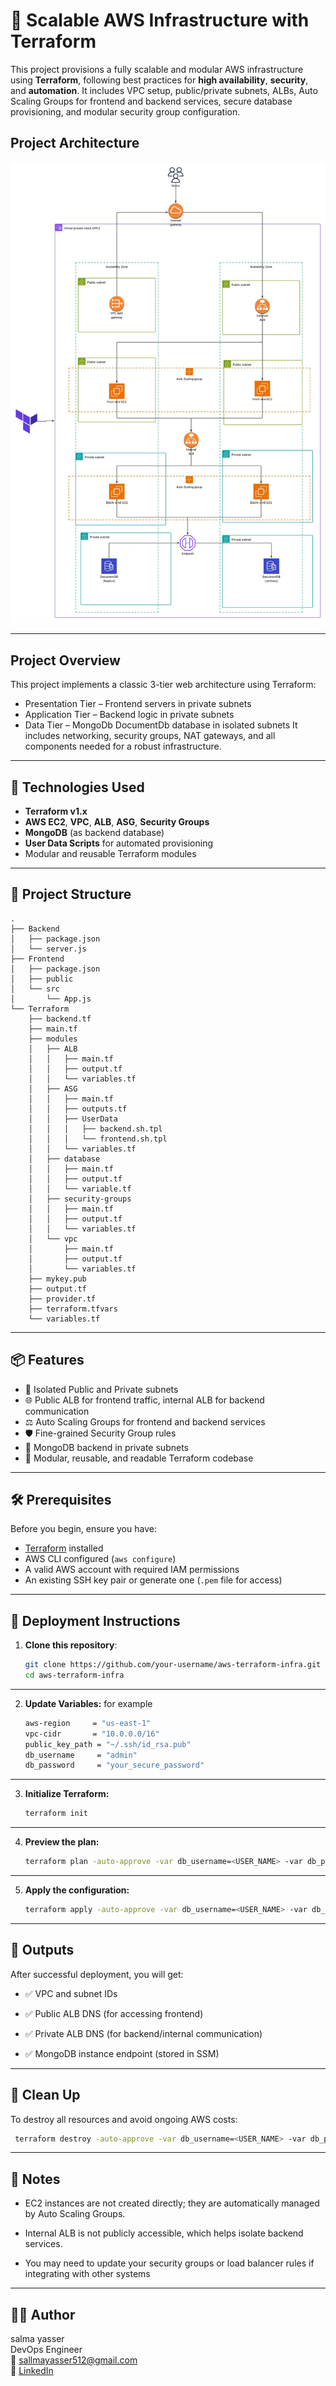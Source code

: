 # 🚀 Scalable AWS Infrastructure with Terraform

This project provisions a fully scalable and modular AWS infrastructure using **Terraform**, following best practices for **high availability**, **security**, and **automation**. It includes VPC setup, public/private subnets, ALBs, Auto Scaling Groups for frontend and backend services, secure database provisioning, and modular security group configuration.

## Project Architecture

![Infrastructure](./images/infra.jpeg)

---

## Project Overview

This project implements a classic 3-tier web architecture using Terraform:

- Presentation Tier – Frontend servers in private subnets
- Application Tier – Backend logic in private subnets
- Data Tier – MongoDb DocumentDb database in isolated subnets
  It includes networking, security groups, NAT gateways, and all components needed for a robust infrastructure.

---

## 🧰 Technologies Used

- **Terraform v1.x**
- **AWS EC2**, **VPC**, **ALB**, **ASG**, **Security Groups**
- **MongoDB** (as backend database)
- **User Data Scripts** for automated provisioning
- Modular and reusable Terraform modules

---

## 🧱 Project Structure

```
.
├── Backend
│   ├── package.json
│   └── server.js
├── Frontend
│   ├── package.json
│   ├── public
│   └── src
│       └── App.js
└── Terraform
    ├── backend.tf
    ├── main.tf
    ├── modules
    │   ├── ALB
    │   │   ├── main.tf
    │   │   ├── output.tf
    │   │   └── variables.tf
    │   ├── ASG
    │   │   ├── main.tf
    │   │   ├── outputs.tf
    │   │   ├── UserData
    │   │   │   ├── backend.sh.tpl
    │   │   │   └── frontend.sh.tpl
    │   │   └── variables.tf
    │   ├── database
    │   │   ├── main.tf
    │   │   ├── output.tf
    │   │   └── variable.tf
    │   ├── security-groups
    │   │   ├── main.tf
    │   │   ├── output.tf
    │   │   └── variables.tf
    │   └── vpc
    │       ├── main.tf
    │       ├── output.tf
    │       └── variables.tf
    ├── mykey.pub
    ├── output.tf
    ├── provider.tf
    ├── terraform.tfvars
    └── variables.tf
```

---

## 📦 Features

- 🔐 Isolated Public and Private subnets
- 🌐 Public ALB for frontend traffic, internal ALB for backend communication
- ⚖️ Auto Scaling Groups for frontend and backend services
- 🛡️ Fine-grained Security Group rules
- 💾 MongoDB backend in private subnets
- 📄 Modular, reusable, and readable Terraform codebase

---

## 🛠️ Prerequisites

Before you begin, ensure you have:

- [Terraform](https://developer.hashicorp.com/terraform/downloads) installed
- AWS CLI configured (`aws configure`)
- A valid AWS account with required IAM permissions
- An existing SSH key pair or generate one (`.pem` file for access)

---

## 🚀 Deployment Instructions

1. **Clone this repository**:
   ```bash
   git clone https://github.com/your-username/aws-terraform-infra.git
   cd aws-terraform-infra
   ```

---

2. **Update Variables:**
   for example

   ```bash
   aws-region     = "us-east-1"
   vpc-cidr       = "10.0.0.0/16"
   public_key_path = "~/.ssh/id_rsa.pub"
   db_username     = "admin"
   db_password     = "your_secure_password"
   ```

---

3. **Initialize Terraform:**

   ```bash
   terraform init
   ```

---

4. **Preview the plan:**

   ```bash
   terraform plan -auto-approve -var db_username=<USER_NAME> -var db_password=<PASSWORD>
   ```

---

5. **Apply the configuration:**

   ```bash
   terraform apply -auto-approve -var db_username=<USER_NAME> -var db_password=<PASSWORD>
   ```

---

## 📡 Outputs

After successful deployment, you will get:

- ✅ VPC and subnet IDs

- ✅ Public ALB DNS (for accessing frontend)

- ✅ Private ALB DNS (for backend/internal communication)

- ✅ MongoDB instance endpoint (stored in SSM)

---

## 🧼 Clean Up

To destroy all resources and avoid ongoing AWS costs:

```bash
 terraform destroy -auto-approve -var db_username=<USER_NAME> -var db_password=<PASSWORD>
```

---

## 📎 Notes

- EC2 instances are not created directly; they are automatically managed by Auto Scaling Groups.

- Internal ALB is not publicly accessible, which helps isolate backend services.

- You may need to update your security groups or load balancer rules if integrating with other systems

---

## 🧑‍💻 Author

salma yasser <br>
DevOps Engineer <br>
📧 [sallmayasser512@gmail.com](mailto:sallmayasser512@gmail.com) <br>
🔗 [LinkedIn](https://www.linkedin.com/in/sallma-yasser)
